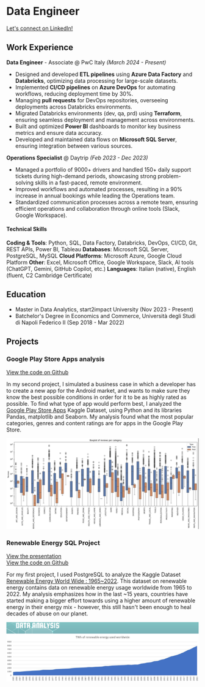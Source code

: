 # Data Engineer

[Let's connect on LinkedIn!](https://www.linkedin.com/in/dario-giordano/)

## Work Experience

**Data Engineer** - Associate @ PwC Italy *(March 2024 - Present)*
- Designed and developed **ETL pipelines** using **Azure Data Factory** and **Databricks**, optimizing data processing for large-scale datasets.
- Implemented **CI/CD pipelines** on **Azure DevOps** for automating workflows, reducing deployment time by 30%.
- Managing **pull requests** for DevOps repositories, overseeing deployments across Databricks environments.
- Migrated Databricks environments (dev, qa, prd) using **Terraform**, ensuring seamless deployment and management across environments.
- Built and optimized **Power BI** dashboards to monitor key business metrics and ensure data accuracy.
- Developed and maintained data flows on **Microsoft SQL Server**, ensuring integration between various sources.
  
**Operations Specialist** @ Daytrip *(Feb 2023 - Dec 2023)*
- Managed a portfolio of 9000+ drivers and handled 150+ daily support tickets during high-demand periods, showcasing strong problem-solving skills in a fast-paced, remote environment.
- Improved workflows and automated processes, resulting in a 90% increase in annual bookings while leading the Operations team.
- Standardized communication processes across a remote team, ensuring efficient operations and collaboration through online tools (Slack, Google Workspace).

#### Technical Skills
**Coding & Tools**: Python, SQL, Data Factory, Databricks, DevOps, CI/CD, Git, REST APIs, Power BI, Tableau 
**Databases**: Microsoft SQL Server, PostgreSQL, MySQL
**Cloud Platforms**: Microsoft Azure, Google Cloud Platform
**Other**: Excel, Microsoft Office, Google Workspace, Slack, AI tools (ChatGPT, Gemini, GitHub Copilot, etc.)
**Languages**: Italian (native), English (fluent, C2 Cambridge Certificate)

## Education
- Master in Data Analytics, start2impact University (Nov 2023 - Present)
- Batchelor's Degree in Economics and Commerce, Università degli Studi di Napoli Federico II (Sep 2018 - Mar 2022)

## Projects
### Google Play Store Apps analysis
[View the code on Github](https://github.com/dgiord/dgiord.github.io/blob/72a315dad115891732550730ab24b6ee41b0f098/projects/Python_playstore/DarioGiordanoPython.ipynb)

In my second project, I simulated a business case in which a developer has to create a new app for the Android market, and wants to make sure they know the best possible conditions in order for it to be as highly rated as possible. To find what type of app would perform best, I analyzed the [Google Play Store Apps](https://www.kaggle.com/datasets/lava18/google-play-store-apps) Kaggle Dataset, using Python and its libraries Pandas, matplotlib and Seaborn. My analysis found what the most popular categories, genres and content ratings are for apps in the Google Play Store.

![PlayStoreApps](/projects/Python_playstore/apps_preview.png)

### Renewable Energy SQL Project
[View the presentation](https://github.com/dgiord/dgiord.github.io/blob/72a315dad115891732550730ab24b6ee41b0f098/projects/SQL_RenewableEnergy/SQL_Project.pdf)\
[View the code on Github](https://github.com/dgiord/dgiord.github.io/blob/72a315dad115891732550730ab24b6ee41b0f098/projects/SQL_RenewableEnergy/sql_renewableenergy.sql)

For my first project, I used PostgreSQL to analyze the Kaggle Dataset [Renewable Energy World Wide : 1965~2022](https://www.kaggle.com/datasets/belayethossainds/renewable-energy-world-wide-19652022). This dataset on renewable energy contains data on renewable energy usage worldwide from 1965 to 2022. My analysis emphasizes how in the last ~15 years, countries have started making a bigger effort towards using a higher amount of renewable energy in their energy mix - however, this still hasn't been enough to heal decades of abuse on our planet.

![RenewableEnergy](/projects/SQL_RenewableEnergy/renewable_preview.png)




